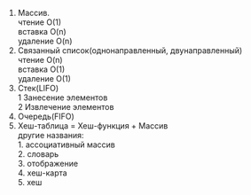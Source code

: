 1. Массив.<br>
    чтение O(1)<br>
    вставка O(n)<br>
    удаление O(n)<br>
2. Связанный список(однонаправленный, двунаправленный)<br>
    чтение O(n)<br>
    вставка O(1)<br>
    удаление O(1)<br>
3. Стек(LIFO)<br>
    1 Занесение элементов<br>
    2 Извлечение элементов<br>
4. Очередь(FIFO)<br>
5. Хеш-таблица = Хеш-функция + Массив<br>
    другие названия:<br>
        1. ассоциативный массив<br>
        2. словарь<br>
        3. отображение<br>
        4. хеш-карта<br>
        5. хеш<br>